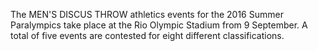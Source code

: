 The MEN'S DISCUS THROW athletics events for the 2016 Summer Paralympics take place at the Rio Olympic Stadium from 9 September. A total of five events are contested for eight different classifications.
